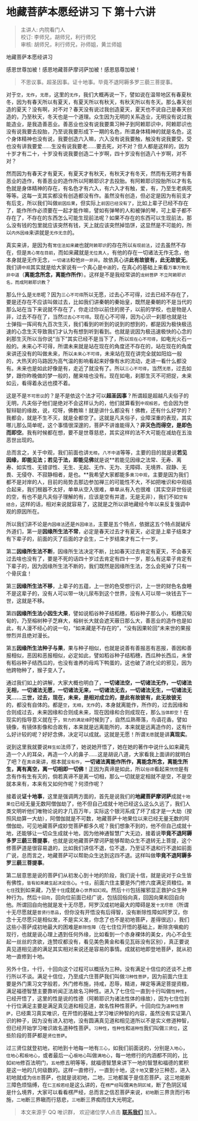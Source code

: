 # 地藏菩萨本愿经讲习 下 第十六讲

> 主讲人: 内院看门人 <br />
> 校订: 李师兄，胡师兄，利行师兄 <br />
> 审核: 胡师兄，利行师兄，孙师姐，黄兰师姐 <br />

地藏菩萨本愿经讲习

感恩世尊加被！感恩地藏菩萨摩诃萨加被！感恩慈尊加被！

> 不思议事。超圣因事。证十地事。毕竟不退阿耨多罗三藐三菩提事。

对于`空`，`无作`，`无愿`，这里的`无作`，我们大概再说一下，譬如说在温带地区有春夏秋冬，因为有春天所以有夏天，有夏天所以有秋天，有秋天所以有冬天。那么春天创造的夏天？没有啊，对不对？春天没有说过我创造夏天，夏天也不说自己是春天创造的，乃至秋天，冬天也是一个道理。众生因为无明的关系造业，无明没有说过我能造业，是我造善恶业。善恶业也没有说我要熏习种子到阿赖耶识中，阿赖耶识也没有说我要去投胎，乃至说我要形成下一期的名色，所谓身体精神的就是名色，这个身体精神也没有说，我要创造六入嘛，六入没有说我要触，触没有说我要受，受也没有讲我要爱……生没有说我要老……要去死，对不对？但人都是这样的，因为十岁才有二十，十岁没有说我要创造二十岁啊，四十岁没有创造八十岁啊，对不对？

然而因为有春天才有夏天，有夏天才有秋天，有秋天才有冬天，然而有无明才有善恶业的造作，有善恶业的造作所以阿赖耶识才去投胎。有阿赖耶识投胎所以才有名色就是身体精神的存在，有名色才有六入，有六入才有触，爱，有，乃至生老病死等等。这每一支其实都没有创造都没有作。虽然没有创造，但必定是因为有前支才有后支，所以我们叫做`前因后果`，但实际上`前因已经没有了`，比如上辈子已经不存在了，能作所作必须要在一起才能作嘛，譬如有弹琴的人和被弹的琴，可上辈子都不存在了，不存在的东西怎么可能生现前法呢？如果不存在的东西可以生现前法，那么没有钱的包里就应该突然有钱，天上就应该突然掉馅饼，这显然是不可能的，所以`内外因缘`来讲就是`无作无念`的。

真实来讲，是因为有`常住法如来藏`也就`阿赖耶识`的存在所以`有现前法`，过去虽然不存在，但是`真心常在目前`，而如来藏就是`无位真人`，有他的存在一切诸法无作无念，他本身就是无作无念，`一切诸法`和他`非一非异`。故依真心讲**此有故彼有，此无故彼无**。我们讲`中观`其实就是给大家说有一个真心是`中道`的，在真心的基础上来看`万事万物无非中道`（**离能念所念，离能作所作**）。这样是不是我经常讲的`龙树菩萨` `不立阿赖耶识名，而成阿赖耶识教`？

那么什么是`无愿`呢？因为`三心不可得`所以无愿，过去心不可得，过去已经不存在了，要是还存在不应该叫做过去，比如我们讲秦朝的秦始皇，既然是秦朝的不是当代的那么站在当下来说就不存在了，你走过你以前住的房子，以前的学校，也是物是人非，过去不存在了，当然`过去心不可得`。现在心不可得，因为心识一刹那也就是壮士弹指一挥间有九百次生灭，我们看到的听到的说到的想到的，都是因为极快极迅速的心念生灭导致我们才认为有想到听到看到。也就是说因为极迅速极快的心念的刹那生灭所以当你说“当下”其实已经不是当下了，所以`现在心不可得`，如电光火石一般的。未来心不可得，所谓未来就是站在现在的角度还不存在的，站在现在的角度来讲还没有的叫做未来，所以`未来心不可得`，未来站在现在讲完全就如阳焰一般的，大热天的马路因为高气温的影响看起来好像有水的流动，走进一看什么都没有。未来也是如此好像是有，走近了就没有了。所以`三心不可得`，当然`无愿`，过去如梦，跟你昨晚做的梦一般的，醒来啥也没有。现在如电，刹那生灭不可把捉，未来如云，看得着永远也摸不着。

这是不是`不可思议`的？是不是依这个法才可以**超圣因事**？所谓超是超越凡夫俗子的无明，凡夫俗子他们是绝对不会这样认为的，他们就算看到`中观般若`，也会因为世智辩聪的缘故，说，哎呀，佛教嘛！就是讲什么都没有！佛教，还有什么好学的？我都会，就是不生不灭，就是全都空了。这就是凡夫俗子，业障深重的表现，其实哪儿那么简单呢，这个事情很深邃的，菩萨不讲谁能得入？**非灭色而得空，是即色而即空**。我有时候都在想，要不是世尊慈悲，其实这样的法不大可能在减劫在五浊恶世出现的。

总而言之，关于中观，我们前面也讲`无相`，`八不中道`等等，主要的目的就是说**若见因缘，即能见法；若见于法，即能见佛**就是说**若能见因缘之法常、无寿、离寿、如实性、无错谬性、无生、无起、无作、无为、无障碍、无境界、寂静、无畏、无侵夺、不寂静相者，是也。**我希望大家都能多`熏习中观`，主要是因为我们都不是对岸的人，目前的局势去那边参加禅三的可能性不大，不如把唯识和中观结合起来，我们根器不太好，单单从空入很难，单单从有入也很难（其实空非世俗说的空，有也不是凡夫俗子理解的有，应该是空有并遣，无是无非），我们不如`空有结合`，这样的话，相对来说就容易了，这就是之所以讲地藏经今年以来反复强调中观的原因所在。

所以我们讲不论是`内因缘法`还是`外因缘法`，主要是五个特点，依据这五个特点就破斥外道们，第一是**因缘所生法不常**，必定是春天过去才有夏天，必定是上辈子结束才有下辈子的，前面的灭了后面的才会生，二十岁结束才有二十一岁。

第二**因缘所生法不断**，因缘所生法决定不断，比如春天过去肯定有夏天，不会春天过去啥也没有了，要是不死的话四十岁过去肯定有四十一岁，那么有这辈子肯定有下辈子的，因为因缘所生法不断的，我们既然是因缘所生法，怎么会死掉了只有一个骨灰盒！

第三**因缘所生法不移**，上辈子的五蕴，上一世的色受想行识，上一世的财色名食睡不是这辈子的，没有人可以带一块儿尿布到这个世界，没有人可以带一块钱去下一世，这就是不移。

第四**因缘所生法小因生大果**，譬如说稻谷种子结稻穗，稻谷种子那么小，稻穗沉甸甸的，乃至榕树种子芝麻大，榕树长大就会遮天蔽日那么大，善恶业的造作也是如此，有人漫不经心的说一句，“如来藏是不存在的”，“没有因果轮回”未来世的果报惨烈并且绝对漫长。

第五**因缘所生法种子与果**，果与种子相似，也就是说善有善报恶有恶报，善因和善报相似，恶因和恶报相似，必定如此，譬如稻谷种子结稻穗，西瓜种长西瓜，未曾有稻谷种子结西瓜的，也没有谁养的母鸡下鸭蛋的，这也破了进化论的邪见，因为他跨物种了，猴子变人了。

通过我们如上的讲解，大家大概也明白了，**一切诸法空，一切诸法无作，一切诸法无相，一切诸法无愿，一切诸法无来，一切诸法无去，一切诸法无生，一切诸法无灭……**三世，过去，现在，未来，是相对成立的，是**此有故彼有，此无故彼无**的，都没有自体的。都是`空`，`无相`，`无作`的，本身就离能作，所作的，过去因缘和合则成过去，未来因缘和合则成未来，现在因缘和合则成现在，那么`当体即空`！在现实的指导意义就在于，`努力的满足缘`时候到了，自然瓜熟蒂落，鸟语花香。譬如镜像，有镜体影像和合故有，本来就是远离能所的，本来就是远离造作的，这有什么好计较的呢？好好念佛，决定可以成就。这就是无愿！所谓`无愿`就是讲**真现实**。

说到这里我就要说`释生如`法师了，她说她开悟了，她在她的著作中说什么如来藏先造一个人的耳朵，再造一个人的鼻子……这是胡说八道，大家看我上面讲的就明白了吧？在`真谛`来讲，根本就`没有作`，**一切诸法离能作所作，离能念所念，离能生所生，离有离空，离一切相即一切佛**！正因为真谛是如此，所以`俗谛`看起来`恍惚`是有念有作有生有灭的，倘若真谛不是离一切相，那么一切就是定相就不是空，不是空就本来有，本来有又如何作呢？何须作呢？

接着说**证十地事**，这里是强调两方面的，首先是说我们的**地藏菩萨摩诃萨**成就`十地果位`已经无量无数阿僧伽劫了，他不但自己成就十地已经这么这么久远了，我们人类文明听他们唯物论说的才几百万年，实际这个银河系成了坏了成才是一大劫（按照风劫算一大劫），阿僧伽就是不可数，地藏菩萨十地果位以来已经无量无数的阿僧伽劫，可见地藏菩萨成妙觉菩萨都多久呢？我们想象不到的，他不但自己成就十地，还能够让一切众生成就十地，因为他神通智慧广大无边，接着说**毕竟不退阿耨多罗三藐三菩提事**，也就是说地藏菩萨摩诃萨能够帮助众生不退转无上菩提，这个修菩萨道是很容易退的，比如我们讲信不退，位不退，乃至证不退和行不退如前面广说，总而言之，地藏菩萨可以帮助众生达到这四不退。这样叫做**毕竟不退阿耨多罗三藐三菩提事**。

第二层意思是说的菩萨们从初发心到十地的阶段，我们说十信，就是说对于众生皆有佛性，`皆有如来藏生起决定信心`。`十住`，前面六住主要是外门修六度满足资粮位。`第七住`找到如来藏，乃至`十住`成就`身心世界如幻观`。然后`十行`包括摧邪显正救护众生种种行为。然后`十回向`，回向位前面已经广说，包括回俗向真，回因向果和回自向他。所谓回自向他就是发十无尽愿，阿罗汉成初地最大的障碍是发`十无尽愿`（所谓十无尽愿就是`普贤行愿品`，但你没有开悟没有后得智，没有断除性障如阿罗汉，你念十无尽愿只是相似发，不是实义发，你念了也不是初地菩萨，差得很远），我们这些小菩萨成初地最大的困难是`断除性障`（在七住位开悟的基础上，断除贪嗔痴的现行，也就是说心理上遇到任何外缘，比如看到一个赤身裸体的美女，内心不会生起一丝丝的贪欲，连赞叹都没有，看见美色黄金和看见瓦砾没有区别），真正要说真见道相见道的满足其实相对来说还是容易的事情。成就初地即登地菩萨，就从初地一直修到十地。

另外十住，十行，十回向这个过程可以概括为三种。没有满足十信位的还谈不上修行所以不谈。满足十信位，乃至成六住菩萨我们叫做`习种性菩萨`，因为前面六住主要是外门熏习文字般若，外门修布施，持戒，忍辱，精进，禅定等满足菩提资粮，满足福德智慧主要靠听闻正法故名习种性。进入了七住位一直到十行叫做`性种性`，已经开悟了，这里的性是说的性德（阿赖耶识为诸法性体的缘故），因为七住位到十行位满足主要是满足真见道和相见道，故名性种性菩萨。十回向位为`道种性菩萨`，已经熏习真实唯识，在开悟的基础上学习唯识种智的内容，虽然没有实证第八识的种子，因为没有进入初地，没有圆满真见道和相见道所以不是实义修道种智，但已经开始学习唯识故名道种性菩萨。`习种性`，`性种性`和`道种性`我们叫做`三贤位`，这些阶段的菩萨都是`贤位菩萨`。

过三贤位就登初地，初地到十地每一地有`三心`，如我们前面说的，分别是`入地心`，`住地心`和`极地心`，或者最后一心`极地心`叫做`满地心`，每一地修行的内涵都不同的，比如`初地`修百法明门，`五地`修五明等等，就福德智慧来讲下一地的智慧和福德的累积是这一地的几何级数的。这样一直修行，一直到十地，这`十地`又要分三种忍，进入初地就成为`信忍`菩萨，也就是说初地，二地，三地都属于是信忍菩萨。这三地能断三障色烦恼缚，在`仁王般若经`是这么讲的，在`楞严经`叫做`离色阴区域`，断了色阴区域是什么境界，大家可以看看楞严经，总而言之信忍菩萨来说，`初地`断三界贪而行布施，`二地`断三界瞋而行慈悲，`三地`断三界痴而住大光明定。

> 本文来源于 QQ 唯识群， 欢迎诸位学人点击 **[联系我们](https://mp.weixin.qq.com/s/lZCfWjmLjgNR165Tx4_bCQ)** 加入。
